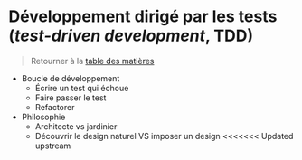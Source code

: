 # Développement dirigé par les tests (_test-driven development_, TDD)

> Retourner à la [table des matières](./index.md)

- Boucle de développement
  - Écrire un test qui échoue
  - Faire passer le test
  - Refactorer
- Philosophie
  - Architecte vs jardinier
  - Découvrir le design naturel VS imposer un design <<<<<<< Updated upstream
